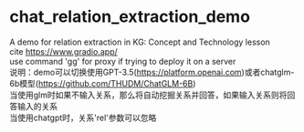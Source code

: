 # chat_relation_extraction_demo
A demo for relation extraction in KG: Concept and Technology lesson<br>
cite https://www.gradio.app/<br>
use command 'gg' for proxy if trying to deploy it on a server<br>
说明：demo可以切换使用GPT-3.5(https://platform.openai.com)或者chatglm-6b模型(https://github.com/THUDM/ChatGLM-6B)<br>
当使用glm时如果不输入关系，那么将自动挖掘关系并回答，如果输入关系则将回答输入的关系<br>
当使用chatgpt时，关系'rel'参数可以忽略
